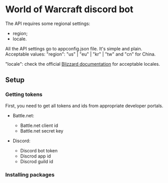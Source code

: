 # World of Warcraft discord bot

The API requires some regional settings:

- region;
- locale.

All the API settings go to appconfig.json file. It's simple and plain. Acceptable values: "region":
"us" | "eu" | "kr" | "tw" and "cn" for China.

"locale": check the official
[Blizzard documentation](https://develop.battle.net/documentation/guides/regionality-and-apis) for
acceptable locales.

## Setup

### Getting tokens

First, you need to get all tokens and ids from appropriate developer portals.

- Battle.net:

  - Battle.net client id
  - Battle.net secret key

- Discord:
  - Discord bot token
  - Discrod app id
  - Discrod guild id

### Installing packages
